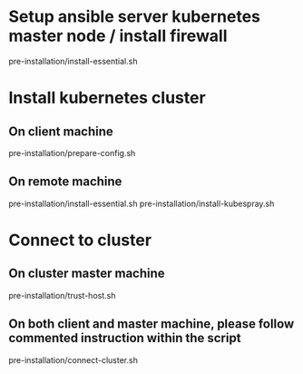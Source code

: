 
# Setup ansible server kubernetes master node / install firewall
pre-installation/install-essential.sh

# Install kubernetes cluster
## On client machine
pre-installation/prepare-config.sh

## On remote machine
pre-installation/install-essential.sh
pre-installation/install-kubespray.sh

# Connect to cluster
## On cluster master machine
pre-installation/trust-host.sh

## On both client and master machine, please follow commented instruction within the script
pre-installation/connect-cluster.sh